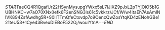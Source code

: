 $START$aeCQ4R1QgafUr22HSynMysupgYWxx5sL7lJIXZ9pJxL2pTYjOiO5b1GUBHNKC+w7aO70XNx0efk6F2enSNG3ls61c5vkkrz/JCf/W/w4itaEh7AsAmlNIVK894ZsfAwdhg5R+90IITTmQfeCtxvdp7o9OencQwZosYtqKD4zENohGBe121teU53+1Cye43BveuDIEBoF522Oj/wouIYtnA==$END$